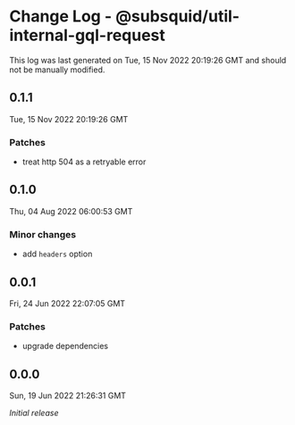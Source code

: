 # Change Log - @subsquid/util-internal-gql-request

This log was last generated on Tue, 15 Nov 2022 20:19:26 GMT and should not be manually modified.

## 0.1.1
Tue, 15 Nov 2022 20:19:26 GMT

### Patches

- treat http 504 as a retryable error

## 0.1.0
Thu, 04 Aug 2022 06:00:53 GMT

### Minor changes

- add `headers` option

## 0.0.1
Fri, 24 Jun 2022 22:07:05 GMT

### Patches

- upgrade dependencies

## 0.0.0
Sun, 19 Jun 2022 21:26:31 GMT

_Initial release_

